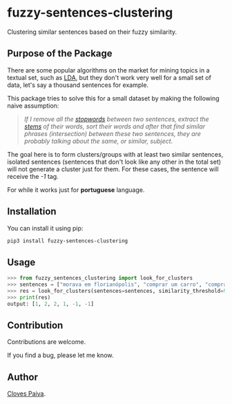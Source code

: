 # fuzzy-sentences-clustering

Clustering similar sentences based on their fuzzy similarity.

## Purpose of the Package

There are some popular algorithms on the market for mining topics in a textual set, such as [LDA](https://en.wikipedia.org/wiki/Latent_Dirichlet_allocation), but they don't work very well for a small set of data, let's say a thousand sentences for example.

This package tries to solve this for a small dataset by making the following naive assumption:

> *If I remove all the [stopwords](https://en.wikipedia.org/wiki/Stop_word) between two sentences, extract the [stems](https://en.wikipedia.org/wiki/Stemming) of their words, sort their words and after that find similar phrases (intersection) between these two sentences, they are probably talking about the same, or similar, subject.*

The goal here is to form clusters/groups with at least two similar sentences, isolated sentences (sentences that don't look like any other in the total set) will not generate a cluster just for them. For these cases, the sentence will receive the *-1* tag.

For while it works just for **portuguese** language.

## Installation

You can install it using pip:

```bash
pip3 install fuzzy-sentences-clustering
```

## Usage

```python
>>> from fuzzy_sentences_clustering import look_for_clusters
>>> sentences = ["morava em florianópolis", "comprar um carro", "compra de um carro", "em florianópolis eu moro", "gosto de samba", "quero comer tapioca"]
>>> res = look_for_clusters(sentences=sentences, similarity_threshold=90)
>>> print(res)
output: [1, 2, 2, 1, -1, -1]
```

## Contribution

Contributions are welcome. 

If you find a bug, please let me know.

## Author

[Cloves Paiva](https://www.linkedin.com/in/cloves-paiva-02b449124/).
